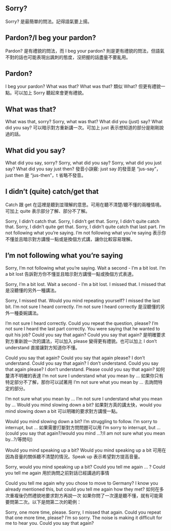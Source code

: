 

## Sorry?

Sorry? 是最簡單的問法。記得語氣要上揚。

## Pardon?/I beg your pardon?

Pardon? 是有禮貌的問法，而 I beg your pardon? 則是更有禮貌的問法，但語氣不對的話也可能表現出諷刺的態度，沒把握的話盡量不要亂用。

## Pardon?

I beg your pardon?
What was that?
What was that? 類似 What? 但更有禮貌一點。可以加上 Sorry 聽起來會更有禮貌。

## What was that?

What was that, sorry?
Sorry, what was that?
What did you (just) say?
What did you say? 可以暗示對方重新講一次。可加上 just 表示想知道的部分是剛剛說過的話。

## What did you say?

What did you say, sorry?
Sorry, what did you say?
Sorry, what did you just say?
What did you say just then?
發音小訣竅: just say 的發音是 “jus-say”，just then 是 “jus-then”，t 省略不發音。

## I didn’t (quite) catch/get that

Catch 跟 get 在這裡是聽到並理解的意思。可用在聽不清楚/聽不懂的兩種情境。可加上 quite 表示部分了解、部分不了解。

Sorry, I didn’t catch that.
Sorry, I didn’t get that.
Sorry, I didn’t quite catch that.
Sorry, I didn’t quite get that.
Sorry, I didn’t quite catch that last part.
I’m not following what you’re saying.
I’m not following what you’re saying 表示你不懂並且暗示對方講慢一點或是換個方式講，讓你比較容易理解。

## I’m not following what you’re saying

Sorry, I’m not following what you’re saying.
Wait a second - I’m a bit lost.
I’m a bit lost 告訴對方你不懂並且暗示對方講慢一點或換個方式表達。

Sorry, I’m a bit lost.
Wait a second - I’m a bit lost.
I missed that.
I missed that 是沒聽懂的另外一種講法。

Sorry, I missed that.
Would you mind repeating yourself? I missed the last bit.
I’m not sure I heard correctly.
I’m not sure I heard correctly 是沒聽懂的另外一種委婉講法。

I’m not sure I heard correctly. Could you repeat the question, please?
I’m not sure I heard the last part correctly. You were saying that he wanted to quit his job?
Could you say that again?
Could you say that again? 是明確要求對方重新說一次的講法，可以加入 please 變得更有禮貌。也可以加上 I don’t understand 直接讓對方知道你不懂。

Could you say that again?
Could you say that again please?
I don’t understand. Could you say that again?
I don’t understand. Could you say that again please?
I don’t understand. Please could you say that again?
如何釐清不明確的表達
I’m not sure I understand what you mean by …
如果你只有特定部分不了解，那你可以試著用 I’m not sure what you mean by … 去詢問特定的部分。

I’m not sure what you mean by …
I’m not sure I understand what you mean by …
Would you mind slowing down a bit?
如果對方真的講太快，would you mind slowing down a bit 可以明確的要求對方講慢一點。

Would you mind slowing down a bit? I’m struggling to follow.
I’m sorry to interrupt, but …
如果需要打斷對方問問題可以用 I’m sorry to interrupt, but … (could you say that again?/would you mind …?/I am not sure what you mean by…?/等問句)

Would you mind speaking up a bit?
Would you mind speaking up a bit 可用在因為音量的關係聽不清楚的情況。Speak up 表示希望對方提高音量。

Sorry, would you mind speaking up a bit?
Could you tell me again … ?
Could you tell me again 用於詢問之前對話已經講過的事情

Could you tell me again why you chose to move to Germany?
I know you already mentioned this, but could you tell me again how they met?
如何在多次重複後仍然禮貌地要求對方再說一次
如果你問了一次還是聽不懂，就有可能需要問第二次。以下是問第二次的範例：

Sorry, one more time, please.
Sorry, I missed that again. Could you repeat that one more time, please?
I’m so sorry. The noise is making it difficult for me to hear you. Could you say that again?
